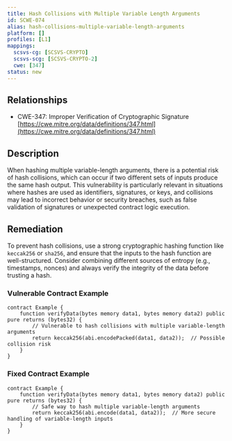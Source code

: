 ```yaml
---
title: Hash Collisions with Multiple Variable Length Arguments
id: SCWE-074
alias: hash-collisions-multiple-variable-length-arguments
platform: []
profiles: [L1]
mappings:
  scsvs-cg: [SCSVS-CRYPTO]
  scsvs-scg: [SCSVS-CRYPTO-2]
  cwe: [347]
status: new
---
```


## Relationships  
- CWE-347: Improper Verification of Cryptographic Signature  
  [https://cwe.mitre.org/data/definitions/347.html](https://cwe.mitre.org/data/definitions/347.html)  

## Description
When hashing multiple variable-length arguments, there is a potential risk of hash collisions, which can occur if two different sets of inputs produce the same hash output. This vulnerability is particularly relevant in situations where hashes are used as identifiers, signatures, or keys, and collisions may lead to incorrect behavior or security breaches, such as false validation of signatures or unexpected contract logic execution.

## Remediation
To prevent hash collisions, use a strong cryptographic hashing function like `keccak256` or `sha256`, and ensure that the inputs to the hash function are well-structured. Consider combining different sources of entropy (e.g., timestamps, nonces) and always verify the integrity of the data before trusting a hash.

### Vulnerable Contract Example
```solidity
contract Example {
    function verifyData(bytes memory data1, bytes memory data2) public pure returns (bytes32) {
        // Vulnerable to hash collisions with multiple variable-length arguments
        return keccak256(abi.encodePacked(data1, data2));  // Possible collision risk
    }
}
```


### Fixed Contract Example
```solidity
contract Example {
    function verifyData(bytes memory data1, bytes memory data2) public pure returns (bytes32) {
        // Safe way to hash multiple variable-length arguments
        return keccak256(abi.encode(data1, data2));  // More secure handling of variable-length inputs
    }
}
```